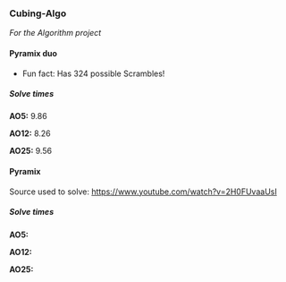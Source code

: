 ### Cubing-Algo
_For the Algorithm project_

#### Pyramix duo

*  Fun fact: Has 324 possible Scrambles!

##### Solve times

__AO5:__ 9.86

__AO12:__ 8.26

__AO25:__ 9.56


#### Pyramix

Source used to solve: https://www.youtube.com/watch?v=2H0FUvaaUsI

##### Solve times

__AO5:__ 

__AO12:__ 

__AO25:__ 







